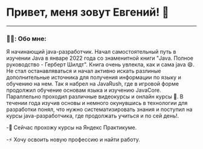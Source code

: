 # Привет, меня зовут Евгений! 👋

---

### 👨‍💻: Обо мне:

Я начинающий java-разработчик. Начал самостоятельный путь в изучении Java в январе 2022 года со знаменитной книги "Java. Полное руководство - Герберт Шилдт". Книга очень увлекла, как и сама java 😄. Не стал останавляваться и начал активно искать разлиные дополнительные источника для получения информации по языку и обучению на нем. Так я набрел на JavaRush, где в игровой форме продолжил обучение основам языка и изучению JavaCore. Параллельно проходил различные видеокурсы и онлайн курсы 🏃. В течении года изучив основы и немного окунувшись в технологии для разработки понял, что нужно систематизировать знания и поступил на курсы java-разработчика, где продолжать учиться и по сей день!.

-🔭 Сейчас прохожу курсы на Яндекс Практикуме.

-⚡ Хочу освоить новую профессию и найти работу.

<!--
**SemenenkoEugene/SemenenkoEugene** is a ✨ _special_ ✨ repository because its `README.md` (this file) appears on your GitHub profile.

Here are some ideas to get you started:

- 🔭 I’m currently working on ...
- 🌱 I’m currently learning ...
- 👯 I’m looking to collaborate on ...
- 🤔 I’m looking for help with ...
- 💬 Ask me about ...
- 📫 How to reach me: ...
- 😄 Pronouns: ...
- ⚡ Fun fact: ...
-->
